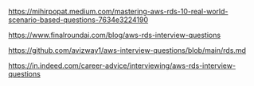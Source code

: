 https://mihirpopat.medium.com/mastering-aws-rds-10-real-world-scenario-based-questions-7634e3224190

https://www.finalroundai.com/blog/aws-rds-interview-questions

https://github.com/avizway1/aws-interview-questions/blob/main/rds.md

https://in.indeed.com/career-advice/interviewing/aws-rds-interview-questions
